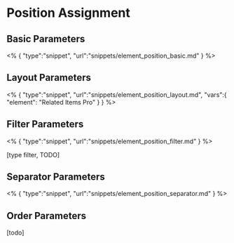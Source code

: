 # Position Assignment

## Basic Parameters

<% {
	"type":"snippet", "url":"snippets/element_position_basic.md"
} %>

## Layout Parameters

<% {
	"type":"snippet", "url":"snippets/element_position_layout.md", "vars":{
		"element": "Related Items Pro"
	}
} %>

## Filter Parameters

<% {
	"type":"snippet", "url":"snippets/element_position_filter.md"
} %>

[type filter, TODO]

## Separator Parameters

<% {
	"type":"snippet", "url":"snippets/element_position_separator.md"
} %>

## Order Parameters

[todo]